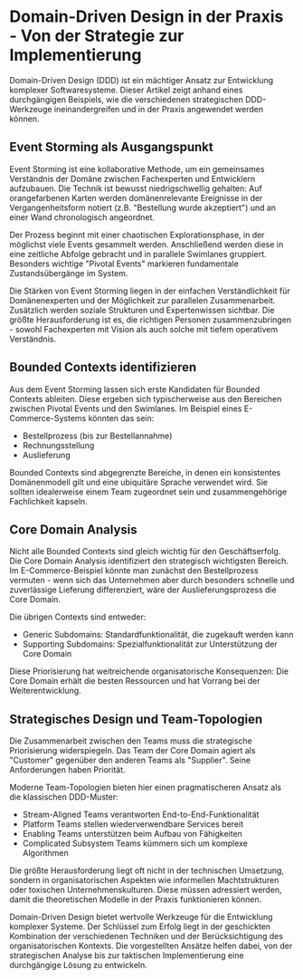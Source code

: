 # Domain-Driven Design in der Praxis - Von der Strategie zur Implementierung

Domain-Driven Design (DDD) ist ein mächtiger Ansatz zur Entwicklung komplexer Softwaresysteme. Dieser Artikel zeigt anhand eines durchgängigen Beispiels, wie die verschiedenen strategischen DDD-Werkzeuge ineinandergreifen und in der Praxis angewendet werden können.

## Event Storming als Ausgangspunkt

Event Storming ist eine kollaborative Methode, um ein gemeinsames Verständnis der Domäne zwischen Fachexperten und Entwicklern aufzubauen. Die Technik ist bewusst niedrigschwellig gehalten: Auf orangefarbenen Karten werden domänenrelevante Ereignisse in der Vergangenheitsform notiert (z.B. "Bestellung wurde akzeptiert") und an einer Wand chronologisch angeordnet.

Der Prozess beginnt mit einer chaotischen Explorationsphase, in der möglichst viele Events gesammelt werden. Anschließend werden diese in eine zeitliche Abfolge gebracht und in parallele Swimlanes gruppiert. Besonders wichtige "Pivotal Events" markieren fundamentale Zustandsübergänge im System.

Die Stärken von Event Storming liegen in der einfachen Verständlichkeit für Domänenexperten und der Möglichkeit zur parallelen Zusammenarbeit. Zusätzlich werden soziale Strukturen und Expertenwissen sichtbar. Die größte Herausforderung ist es, die richtigen Personen zusammenzubringen - sowohl Fachexperten mit Vision als auch solche mit tiefem operativem Verständnis.

## Bounded Contexts identifizieren

Aus dem Event Storming lassen sich erste Kandidaten für Bounded Contexts ableiten. Diese ergeben sich typischerweise aus den Bereichen zwischen Pivotal Events und den Swimlanes. Im Beispiel eines E-Commerce-Systems könnten das sein:

- Bestellprozess (bis zur Bestellannahme)
- Rechnungsstellung  
- Auslieferung

Bounded Contexts sind abgegrenzte Bereiche, in denen ein konsistentes Domänenmodell gilt und eine ubiquitäre Sprache verwendet wird. Sie sollten idealerweise einem Team zugeordnet sein und zusammengehörige Fachlichkeit kapseln.

## Core Domain Analysis

Nicht alle Bounded Contexts sind gleich wichtig für den Geschäftserfolg. Die Core Domain Analysis identifiziert den strategisch wichtigsten Bereich. Im E-Commerce-Beispiel könnte man zunächst den Bestellprozess vermuten - wenn sich das Unternehmen aber durch besonders schnelle und zuverlässige Lieferung differenziert, wäre der Auslieferungsprozess die Core Domain.

Die übrigen Contexts sind entweder:
- Generic Subdomains: Standardfunktionalität, die zugekauft werden kann
- Supporting Subdomains: Spezialfunktionalität zur Unterstützung der Core Domain

Diese Priorisierung hat weitreichende organisatorische Konsequenzen: Die Core Domain erhält die besten Ressourcen und hat Vorrang bei der Weiterentwicklung.

## Strategisches Design und Team-Topologien

Die Zusammenarbeit zwischen den Teams muss die strategische Priorisierung widerspiegeln. Das Team der Core Domain agiert als "Customer" gegenüber den anderen Teams als "Supplier". Seine Anforderungen haben Priorität.

Moderne Team-Topologien bieten hier einen pragmatischeren Ansatz als die klassischen DDD-Muster:

- Stream-Aligned Teams verantworten End-to-End-Funktionalität
- Platform Teams stellen wiederverwendbare Services bereit  
- Enabling Teams unterstützen beim Aufbau von Fähigkeiten
- Complicated Subsystem Teams kümmern sich um komplexe Algorithmen

Die größte Herausforderung liegt oft nicht in der technischen Umsetzung, sondern in organisatorischen Aspekten wie informellen Machtstrukturen oder toxischen Unternehmenskulturen. Diese müssen adressiert werden, damit die theoretischen Modelle in der Praxis funktionieren können.

Domain-Driven Design bietet wertvolle Werkzeuge für die Entwicklung komplexer Systeme. Der Schlüssel zum Erfolg liegt in der geschickten Kombination der verschiedenen Techniken und der Berücksichtigung des organisatorischen Kontexts. Die vorgestellten Ansätze helfen dabei, von der strategischen Analyse bis zur taktischen Implementierung eine durchgängige Lösung zu entwickeln.